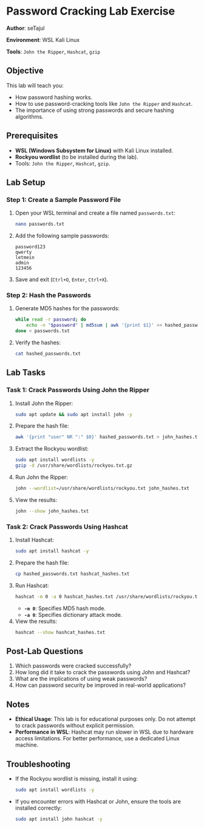 # Password Cracking Lab Exercise

**Author**: seTajul

**Environment**: WSL Kali Linux  

**Tools**: `John the Ripper`, `Hashcat`, `gzip`

## Objective
This lab will teach you:
- How password hashing works.
- How to use password-cracking tools like `John the Ripper` and `Hashcat`.
- The importance of using strong passwords and secure hashing algorithms.

## Prerequisites
- **WSL (Windows Subsystem for Linux)** with Kali Linux installed.
- **Rockyou wordlist** (to be installed during the lab).
- Tools: `John the Ripper`, `Hashcat`, `gzip`.

## Lab Setup

### Step 1: Create a Sample Password File
1. Open your WSL terminal and create a file named `passwords.txt`:
   ```bash
   nano passwords.txt
   ```
2. Add the following sample passwords:
   ```
   password123
   qwerty
   letmein
   admin
   123456
   ```
3. Save and exit (`Ctrl+O`, `Enter`, `Ctrl+X`).

### Step 2: Hash the Passwords
1. Generate MD5 hashes for the passwords:
   ```bash
   while read -r password; do
       echo -n "$password" | md5sum | awk '{print $1}' >> hashed_passwords.txt
   done < passwords.txt
   ```
2. Verify the hashes:
   ```bash
   cat hashed_passwords.txt
   ```

## Lab Tasks

### Task 1: Crack Passwords Using John the Ripper
1. Install John the Ripper:
   ```bash
   sudo apt update && sudo apt install john -y
   ```
2. Prepare the hash file:
   ```bash
   awk '{print "user" NR ":" $0}' hashed_passwords.txt > john_hashes.txt
   ```
3. Extract the Rockyou wordlist:
   ```bash
   sudo apt install wordlists -y
   gzip -d /usr/share/wordlists/rockyou.txt.gz
   ```
4. Run John the Ripper:
   ```bash
   john --wordlist=/usr/share/wordlists/rockyou.txt john_hashes.txt
   ```
5. View the results:
   ```bash
   john --show john_hashes.txt
   ```

### Task 2: Crack Passwords Using Hashcat
1. Install Hashcat:
   ```bash
   sudo apt install hashcat -y
   ```
2. Prepare the hash file:
   ```bash
   cp hashed_passwords.txt hashcat_hashes.txt
   ```
3. Run Hashcat:
   ```bash
   hashcat -m 0 -a 0 hashcat_hashes.txt /usr/share/wordlists/rockyou.txt
   ```
   - **`-m 0`**: Specifies MD5 hash mode.
   - **`-a 0`**: Specifies dictionary attack mode.
4. View the results:
   ```bash
   hashcat --show hashcat_hashes.txt
   ```

## Post-Lab Questions
1. Which passwords were cracked successfully?
2. How long did it take to crack the passwords using John and Hashcat?
3. What are the implications of using weak passwords?
4. How can password security be improved in real-world applications?

## Notes
- **Ethical Usage**: This lab is for educational purposes only. Do not attempt to crack passwords without explicit permission.
- **Performance in WSL**: Hashcat may run slower in WSL due to hardware access limitations. For better performance, use a dedicated Linux machine.

## Troubleshooting
- If the Rockyou wordlist is missing, install it using:
  ```bash
  sudo apt install wordlists -y
  ```
- If you encounter errors with Hashcat or John, ensure the tools are installed correctly:
  ```bash
  sudo apt install john hashcat -y
  ```
